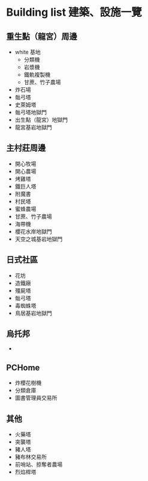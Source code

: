 # Building list  建築、設施一覽

## 重生點（龍宮）周邊
- white 基地
    - 分類機
    - 岩漿機
    - 鐵軌複製機
    - 甘蔗、竹子農場
- 炸石場
- 骷弓塔
- 史萊姆塔
- 骷弓塔地獄門
- 出生點（龍宮）地獄門
- 龍宮基岩地獄門

## 主村莊周邊
- 開心牧場
- 開心農場
- 烤雞塔
- 鐵巨人塔
- 附魔書
- 村民塔
- 蜜蜂農場
- 甘蔗、竹子農場
- 海帶機
- 櫻花水岸地獄門
- 天空之城基岩地獄門

## 日式社區
- 花坊
- 造鐵廠
- 殭屍塔
- 骷弓塔
- 毒蜘蛛塔
- 鳥居基岩地獄門

## 烏托邦
- 

## PCHome
- 炸櫻花樹機
- 分類倉庫
- 圖書管理員交易所

## 其他
- 火藥塔
- 突襲塔
- 豬人塔
- 豬布林交易所
- 前哨站、掠奪者農場
- 烈焰桿塔